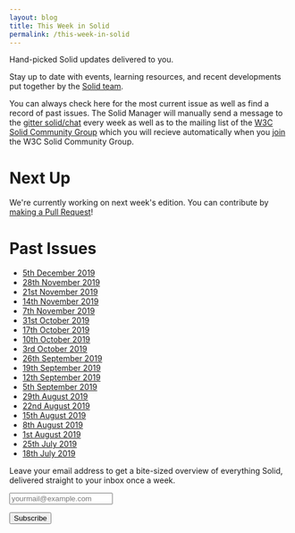 ```yaml
---
layout: blog
title: This Week in Solid
permalink: /this-week-in-solid
---
```


Hand-picked Solid updates delivered to you.

Stay up to date with events, learning resources, and recent developments put together by the [Solid team]({{site.baseUrl}}/team). 

You can always check here for the most current issue as well as find a record of past issues. The Solid Manager will manually send a message to the [gitter solid/chat](https://gitter.im/solid/chat) every week as well as to the mailing list of the [W3C Solid Community Group](https://www.w3.org/community/solid/) which you will recieve automatically when you [join](https://www.w3.org/community/solid/) the W3C Solid Community Group. 

# Next Up

We're currently working on next week's edition. You can contribute by [making a Pull Request](https://github.com/solid/solidproject.org/edit/master/_posts/this-week-in-solid/next.md)!

# Past Issues

* [5th December 2019]({{site.baseUrl}}/this-week-in-solid/2019-12-05)
* [28th November 2019]({{site.baseUrl}}/this-week-in-solid/2019-11-28)
* [21st November 2019]({{site.baseUrl}}/this-week-in-solid/2019-11-21)
* [14th November 2019]({{site.baseUrl}}/this-week-in-solid/2019-11-14)
* [7th November 2019]({{site.baseUrl}}/this-week-in-solid/2019-11-07)
* [31st October 2019]({{site.baseUrl}}/this-week-in-solid/2019-10-31)
* [17th October 2019]({{site.baseUrl}}/this-week-in-solid/2019-10-17)
* [10th October 2019]({{site.baseUrl}}/this-week-in-solid/2019-10-10)
* [3rd October 2019]({{site.baseUrl}}/this-week-in-solid/2019-10-03)
* [26th September 2019]({{site.baseUrl}}/this-week-in-solid/2019-09-26)
* [19th September 2019]({{site.baseUrl}}/this-week-in-solid/2019-09-19)
* [12th September 2019]({{site.baseUrl}}/this-week-in-solid/2019-09-12)
* [5th September 2019]({{site.baseUrl}}/this-week-in-solid/2019-09-05)
* [29th August 2019]({{site.baseUrl}}/this-week-in-solid/2019-08-29)
* [22nd August 2019]({{site.baseUrl}}/this-week-in-solid/2019-08-22)
* [15th August 2019]({{site.baseUrl}}/this-week-in-solid/2019-08-15)
* [8th August 2019]({{site.baseUrl}}/this-week-in-solid/2019-08-08)
* [1st August 2019]({{site.baseUrl}}/this-week-in-solid/2019-08-01)
* [25th July 2019]({{site.baseUrl}}/this-week-in-solid/2019-07-25)
* [18th July 2019]({{site.baseUrl}}/this-week-in-solid/2019-07-18)

 <form
      action="https://tinyletter.com/ThisWeekInSolid"
      class="newsletter-form"
      method="post"
      target="popupwindow"
      onsubmit="window.open('https://tinyletter.com/ThisWeekInSolid', 'popupwindow', 'scrollbars=yes,width=800,height=600');return true"
    >
      <p>
        <label for="tlemail">
          Leave your email address to get a bite-sized overview of everything Solid, delivered straight to your inbox once a week.
        </label>
      </p>
      <p>
        <input type="email" name="email" placeholder="yourmail@example.com" id="tlemail"/>
      </p>
      <input type="hidden" value="1" name="embed"/>
      <input type="submit" value="Subscribe" />
    </form>
